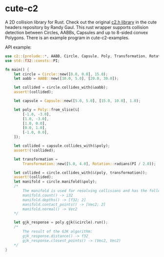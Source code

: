 # cute-c2
A 2D collision library for Rust. Check out the original [c2.h library](https://github.com/RandyGaul/cute_headers/blob/master/cute_c2.h) in the cute headers repository by Randy Gaul. This rust wrapper supports collision detection between Circles, AABBs, Capsules and up to 8-sided convex Polygons. There is an example program in cute-c2-examples.

API example:
```rust
use c2::{prelude::*, AABB, Circle, Capsule, Poly, Transformation, Rotation};
use std::f32::consts::PI;

fn main() {
    let circle = Circle::new([0.0, 0.0], 15.0);
    let aabb = AABB::new([10.0, 5.0], [20.0, 30.0]);

    let collided = circle.collides_with(&aabb);
    assert!(collided);

    let capsule = Capsule::new([5.0, 5.0], [15.0, 10.0], 1.0);

    let poly = Poly::from_slice(&[
        [-1.0, -3.0],
        [1.0, -3.0],
        [1.0, 0.0],
        [0.0, 1.0],
        [-1.0, 0.0],
    ]);

    let collided = capsule.collides_with(&poly);
    assert!(!collided);

    let transformation =
        Transformation::new([5.0, 4.0], Rotation::radians(PI / 2.0));

    let collided = circle.collides_with(&(poly, transformation));
    assert!(collided);
    let manifold = circle.manifold(&poly);
    /*
        The manifold is used for resolving collisions and has the following methods:
        manifold.count() -> i32
        manifold.depths() -> [f32; 2]
        manifold.contact_points() -> [Vec2; 2]
        manifold.normal() -> Vec2
    */

    let gjk_response = poly.gjk(&circle).run();
    /*
        The result of the GJK algorithm:
        gjk_response.distance() -> f32
        gjk_response.closest_points() -> (Vec2, Vec2)
    */
}
```